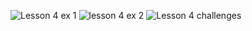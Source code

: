 ![Lesson 4 ex  1](https://user-images.githubusercontent.com/128070765/229329475-a2de6604-5f7a-4f49-a41f-dedb85eede78.png)
![lesson 4 ex  2](https://user-images.githubusercontent.com/128070765/229329476-6bfd4203-20f3-469d-94b0-466022310411.png)
![Lesson 4 challenges](https://user-images.githubusercontent.com/128070765/229329478-ee40e07c-fc5e-4f31-b8ea-33e6fe12acdd.png)
